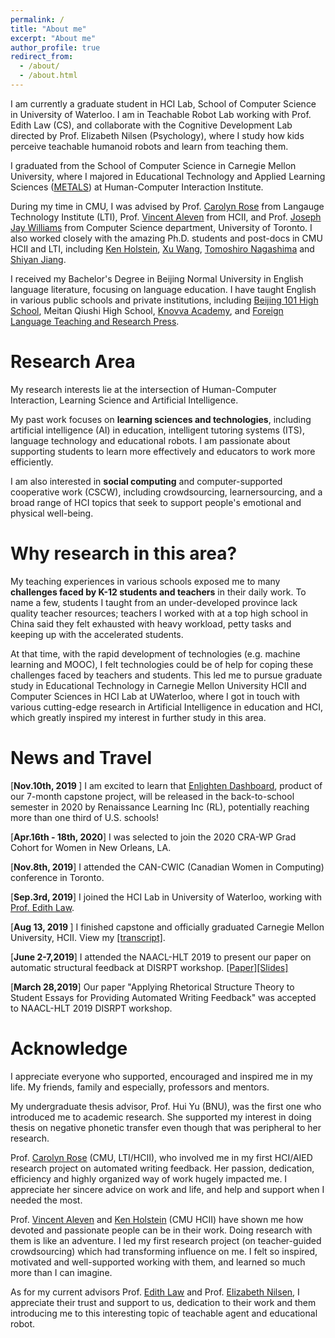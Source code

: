 ```yaml
---
permalink: /
title: "About me"
excerpt: "About me"
author_profile: true
redirect_from: 
  - /about/
  - /about.html
---
```

I am currently a graduate student in HCI Lab, School of Computer Science in University of Waterloo. I am in Teachable Robot Lab working with Prof. Edith Law (CS), and collaborate with the Cognitive Development Lab directed by Prof. Elizabeth Nilsen (Psychology), where I study how kids perceive teachable humanoid robots and learn from teaching them.   

I graduated from the School of Computer Science in Carnegie Mellon University, where I majored in Educational Technology and Applied Learning Sciences ([METALS](https://hcii.cmu.edu/masters-educational-technology-and-applied-learning-science-program-overview)) at Human-Computer Interaction Institute.  

During my time in CMU, I was advised by Prof. [Carolyn Rose](http://www.cs.cmu.edu/~cprose/) from Langauge Technology Institute (LTI), Prof. [Vincent Aleven](https://hcii.cmu.edu/people/vincent-aleven) from HCII, and Prof. [Joseph Jay Williams](http://www.josephjaywilliams.com) from Computer Science department, University of Toronto. I also worked closely with the amazing Ph.D. students and post-docs in CMU HCII and LTI, including [Ken Holstein](https://kenholstein.myportfolio.com/), [Xu Wang](http://www.iamxuwang.com/), [Tomoshiro Nagashima](https://tomonag.org/) and [Shiyan Jiang](http://shiyanjiang.com/visual/).  

I received my Bachelor's Degree in Beijing Normal University in English language literature, focusing on language education. I have taught English in various public schools and private institutions, including [Beijing 101 High School](https://en.wikipedia.org/wiki/Beijing_101_Middle_School), Meitan Qiushi High School, [Knovva Academy](https://www.knovva.com), and [Foreign Language Teaching and Research Press](http://en.fltrp.com). 

Research Area
===
   My research interests lie at the intersection of Human-Computer Interaction, Learning Science and Artificial Intelligence. 
   
   My past work focuses on **learning sciences and technologies**, including artificial intelligence (AI) in education, intelligent tutoring systems (ITS), language technology and educational robots. I am passionate about supporting students to learn more effectively and educators to work more efficiently.  
  
   I am also interested in **social computing** and computer-supported cooperative work (CSCW), including crowdsourcing, learnersourcing, and a broad range of HCI topics that seek to support people's emotional and physical well-being. 

Why research in this area?
===
My teaching experiences in various schools exposed me to many **challenges faced by K-12 students and teachers** in their daily work. To name a few, students I taught from an under-developed province lack quality teacher resources; teachers I worked with at a top high school in China said they felt exhausted with heavy workload, petty tasks and keeping up with the accelerated students. 

At that time, with the rapid development of technologies (e.g. machine learning and MOOC), I felt technologies could be of help for coping these challenges faced by teachers and students. This led me to pursue graduate study in Educational Technology in Carnegie Mellon University HCII and Computer Sciences in HCI Lab at UWaterloo, where I got in touch with various cutting-edge research in Artificial Intelligence in education and HCI, which greatly inspired my interest in further study in this area. 

News and Travel
===
[<b>Nov.10th, 2019 </b>] I am excited to learn that [Enlighten Dashboard](https://demo.enlighten.education/), product of our 7-month capstone project, will be released in the back-to-school semester in 2020 by Renaissance Learning Inc (RL), potentially reaching more than one third of U.S. schools!

[<b>Apr.16th - 18th, 2020</b>] I was selected to join the 2020 CRA-WP Grad Cohort for Women in New Orleans, LA. 
 
[<b>Nov.8th, 2019</b>] I attended the CAN-CWIC (Canadian Women in Computing) conference in Toronto.

[<b>Sep.3rd, 2019</b>] I joined the HCI Lab in University of Waterloo, working with [Prof. Edith Law](http://edithlaw.ca/).

[<b>Aug 13, 2019 </b>] I finished capstone and officially graduated Carnegie Mellon University, HCII. View my [[transcript]](http://kexin-yang.github.io/files/CMU_transcript.pdf).

[<b>June 2-7,2019</b>] I attended the NAACL-HLT 2019 to present our paper on automatic structural feedback at DISRPT workshop. [[Paper]](https://www.aclweb.org/anthology/W19-2720)[[Slides]](http://kexin-yang.github.io/files/slides_NAACL_ppt_0603.pdf)

[<b>March 28,2019</b>] Our paper "Applying Rhetorical Structure Theory to Student Essays for Providing Automated Writing Feedback" was accepted to NAACL-HLT 2019 DISRPT workshop.


Acknowledge
===
I appreciate everyone who supported, encouraged and inspired me in my life. My friends, family and especially, professors and mentors.    
 
My undergraduate thesis advisor, Prof. Hui Yu (BNU), was the first one who introduced me to academic research. She supported my interest in doing thesis on negative phonetic transfer even though that was peripheral to her research. 

Prof. [Carolyn Rose](http://www.cs.cmu.edu/~cprose/) (CMU, LTI/HCII), who involved me in my first HCI/AIED research project on automated writing feedback. Her passion, dedication, efficiency and highly organized way of work hugely impacted me. I appreciate her sincere advice on work and life, and help and support when I needed the most. 

Prof. [Vincent Aleven](https://hcii.cmu.edu/people/vincent-aleven)  and [Ken Holstein](https://kenholstein.myportfolio.com/) (CMU HCII) have shown me how devoted and passionate people can be in their work. Doing research with them is like an adventure. I led my first research project (on teacher-guided crowdsourcing) which had transforming influence on me. I felt so inspired, motivated and well-supported working with them, and learned so much more than I can imagine. 

As for my current advisors Prof. [Edith Law](http://edithlaw.ca/) and Prof. [Elizabeth Nilsen](https://uwaterloo.ca/psychology/people-profiles/elizabeth-nilsen), I appreciate their trust and support to us, dedication to their work and them introducing me to this interesting topic of teachable agent and educational robot.  




